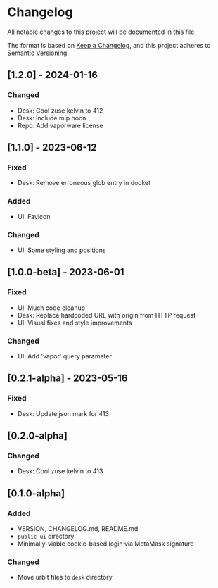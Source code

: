 # Changelog

All notable changes to this project will be documented in this file.

The format is based on [Keep a Changelog](https://keepachangelog.com/en/1.0.0/),
and this project adheres to [Semantic Versioning](https://semver.org/spec/v2.0.0.html).

## [1.2.0] - 2024-01-16

### Changed

- Desk: Cool zuse kelvin to 412
- Desk: Include mip.hoon
- Repo: Add vaporware license

## [1.1.0] - 2023-06-12

### Fixed

- Desk: Remove erroneous glob entry in docket

### Added

- UI: Favicon

### Changed

- UI: Some styling and positions

## [1.0.0-beta] - 2023-06-01

### Fixed

- UI: Much code cleanup
- Desk: Replace hardcoded URL with origin from HTTP request
- UI: Visual fixes and style improvements

### Changed

- UI: Add 'vapor' query parameter

## [0.2.1-alpha] - 2023-05-16

### Fixed

- Desk: Update json mark for 413

## [0.2.0-alpha]

### Changed

- Desk: Cool zuse kelvin to 413

## [0.1.0-alpha]

### Added

- VERSION, CHANGELOG.md, README.md
- `public-ui` directory
- Minimally-viable cookie-based login via MetaMask signature

### Changed

- Move urbit files to `desk` directory
